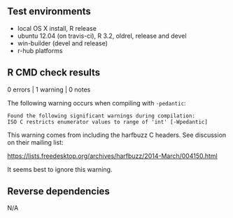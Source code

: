 
## Test environments

* local OS X install, R release
* ubuntu 12.04 (on travis-ci), R 3.2, oldrel, release and devel
* win-builder (devel and release)
* r-hub platforms


## R CMD check results

0 errors | 1 warning | 0 notes

The following warning occurs when compiling with `-pedantic`:

```
Found the following significant warnings during compilation:
ISO C restricts enumerator values to range of 'int' [-Wpedantic]
```

This warning comes from including the harfbuzz C headers. See
discussion on their mailing list:

<https://lists.freedesktop.org/archives/harfbuzz/2014-March/004150.html>

It seems best to ignore this warning.


## Reverse dependencies

N/A
